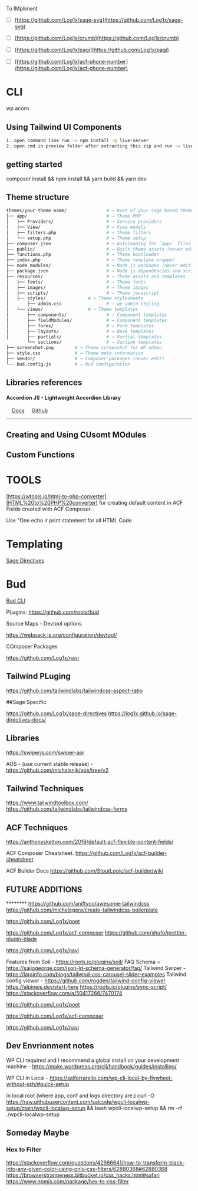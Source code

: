 To IMpliment

- [ ] [https://github.com/Log1x/sage-svg](https://github.com/Log1x/sage-svg)
- [ ] [https://github.com/Log1x/crumb](https://github.com/Log1x/crumb)
- [ ] [https://github.com/Log1x/pagi](https://github.com/Log1x/pagi)
- [ ] [https://github.com/Log1x/acf-phone-number](https://github.com/Log1x/acf-phone-number)



# CLI

wp acorn

## Using Tailwind UI Components

```sh
1. open command line run -> npm install -g live-server
2. open cmd in preview folder after extracting this zip and run -> live-server
```




## getting started

composer install && npm install && yarn build && yarn dev

## Theme structure

```sh
themes/your-theme-name/               # → Root of your Sage based theme
├── app/                              # → Theme PHP
│   ├── Providers/                    # → Service providers
│   ├── View/                         # → View models
│   ├── filters.php                   # → Theme filters
│   └── setup.php                     # → Theme setup
├── composer.json                     # → Autoloading for `app/` files
├── public/                           # → Built theme assets (never edit)
├── functions.php                     # → Theme bootloader
├── index.php                         # → Theme template wrapper
├── node_modules/                     # → Node.js packages (never edit)
├── package.json                      # → Node.js dependencies and scripts
├── resources/                        # → Theme assets and templates
│   ├── fonts/                        # → Theme fonts
│   ├── images/                       # → Theme images
│   ├── scripts/                      # → Theme javascript
│   ├── styles/                # → Theme stylesheets
│       ├── admin.css                 # → wp-admin styling
│   └── views/                 # → Theme templates
│       ├── components/               # → Component templates
│       ├── fieldModules/             # → Component templates
│       ├── forms/                    # → Form templates    
│       ├── layouts/                  # → Base templates
│       ├── partials/                 # → Partial templates
        └── sections/                 # → Section templates
├── screenshot.png        # → Theme screenshot for WP admin
├── style.css             # → Theme meta information
├── vendor/               # → Composer packages (never edit)
└── bud.config.js         # → Bud configuration
```



## Libraries references


#### Accordion JS - Lightweight Accordion Library
&nbsp;&nbsp;&nbsp;&nbsp;[Docs](https://michu2k.github.io/Accordion/)
&nbsp;&nbsp;&nbsp;&nbsp;[Github](https://github.com/michu2k/Accordion)
____________


## Creating and Using CUsomt MOdules


## Custom Functions








# TOOLS


[https://wtools.io/html-to-php-converter](HTML%20to%20PHP%20converter) for creating default content in ACF Fields created with ACF Composer.

Use "One echo ir print statement for all HTML Code

# Templating

[Sage Directives](https://github.com/Log1x/sage-directives)

# Bud

[Bud CLI](https://bud.js.org/guides/bud-cli/build)

PLugins: https://github.com/roots/bud

Source Maps - Devtool options

https://webpack.js.org/configuration/devtool/

COmposer Packages

https://github.com/Log1x/navi

## Tailwind PLuging

https://github.com/tailwindlabs/tailwindcss-aspect-ratio

##Sage Specific

https://github.com/Log1x/sage-directives
https://log1x.github.io/sage-directives-docs/

## Libraries


https://swiperjs.com/swiper-api

AOS - (use current stable release) - https://github.com/michalsnik/aos/tree/v2

## Tailwind Techniques

https://www.tailwindtoolbox.com/
https://github.com/tailwindlabs/tailwindcss-forms


## ACF Techniques

https://anthonyskelton.com/2018/default-acf-flexible-content-fields/

ACF Composer Cheatsheet.
https://github.com/Log1x/acf-builder-cheatsheet

ACF Builder Docs https://github.com/StoutLogic/acf-builder/wiki

[//]: # (@TODO)

## FUTURE ADDITIONS
******** https://github.com/aniftyco/awesome-tailwindcss
https://github.com/michelegera/create-tailwindcss-boilerplate

https://github.com/Log1x/poet

https://github.com/Log1x/acf-composer
https://github.com/shufo/prettier-plugin-blade

https://github.com/Log1x/navi

Features from Soil - https://roots.io/plugins/soil/
FAQ Schema = https://saijogeorge.com/json-ld-schema-generator/faq/
Tailwind Swiper - https://larainfo.com/blogs/tailwind-css-carousel-slider-examples
Tailwind config viewer - https://github.com/rogden/tailwind-config-viewer
https://alpinejs.dev/start-here
https://roots.io/plugins/sync-script/
https://stackoverflow.com/a/50417266/7470174

https://github.com/Log1x/poet

https://github.com/Log1x/acf-composer


https://github.com/Log1x/navi


## Dev Envrionment notes

WP CLI required and I recommend a global install on your development machine - https://make.wordpress.org/cli/handbook/guides/installing/

WP CLI in Local - https://salferrarello.com/wp-cli-local-by-flywheel-without-ssh/#quick-setup

In local root (where app, conf and logs directory are.)
curl -O https://raw.githubusercontent.com/salcode/wpcli-localwp-setup/main/wpcli-localwp-setup  && bash wpcli-localwp-setup && rm -rf ./wpcli-localwp-setup



## Someday Maybe


### Hex to Filter
https://stackoverflow.com/questions/42966641/how-to-transform-black-into-any-given-color-using-only-css-filters/62880368#62880368
https://browserstrangeness.bitbucket.io/css_hacks.html#safari
https://www.npmjs.com/package/hex-to-css-filter



